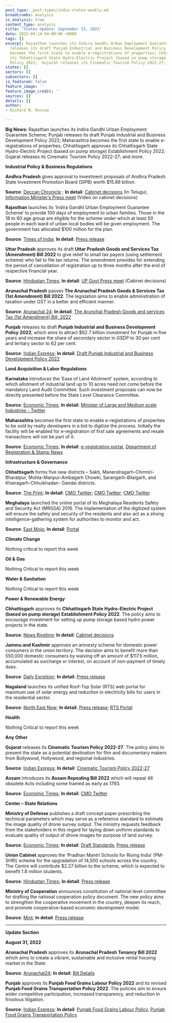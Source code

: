 ```yaml
---
post_type: _post-types/india-states-weekly.md
breadcrumbs: analysis
is_analysis: true
content_type: analysis
title: 'States Update: September 15, 2022'
date: 2022-09-14 04:00:00 +0000
tags: []
excerpt: Rajasthan launches its Indira Gandhi Urban Employment Guarantee Scheme; Punjab
  releases its draft Punjab Industrial and Business Development Policy 2022; Maharashtra
  becomes the first state to enable e-registrations of properties; Chhattisgarh approves
  its Chhattisgarh State Hydro-Electric Project (based on pump storage) Establishment
  Policy 2022;  Gujarat releases its Cinematic Tourism Policy 2022-27; and more.
states: []
sectors: []
subsectors: []
is_featured: false
feature_image: ''
feature_image_credit: ''
sources: []
details: []
author:
- Richard M. Rossow

---
```

**Big News:** Rajasthan launches its Indira Gandhi Urban Employment Guarantee Scheme; Punjab releases its draft Punjab Industrial and Business Development Policy 2022; Maharashtra becomes the first state to enable e-registrations of properties; Chhattisgarh approves its Chhattisgarh State Hydro-Electric Project (based on pump storage) Establishment Policy 2022; Gujarat releases its Cinematic Tourism Policy 2022-27; and more.

**Industrial Policy & Business Regulations**

**Andhra Pradesh** gives approval to investment proposals of Andhra Pradesh State Investment Promotion Board (SIPB) worth $15.89 billion.

**Source**: [Deccan Chronicle](https://www.deccanchronicle.com/nation/current-affairs/080922/ap-cabinet-nods-to-126-lakh-crore-investment-proposals.html) ; **In detail**: [Cabinet decisions](https://ipr.ap.nic.in/images/press-releases/MIPR%20PRESS%20MEET%20CABINET.pdf) (In Telugu), [Information Minister’s Press meet](https://www.youtube.com/watch?v=oKSRNK8NV74) (Video on cabinet decisions)

**Rajasthan** launches its ‘Indira Gandhi Urban Employment Guarantee Scheme’ to provide 100 days of employment to urban families. Those in the 18 to 60 age group are eligible for the scheme under which at least 50 people in each ward of urban local bodies will be given employment. The government has allocated $100 million for the plan.

**Source**: [Times of India](https://timesofindia.indiatimes.com/city/jaipur/rajasthan-launches-100-day-urban-jobs-scheme/articleshow/94107664.cms); **In detail**: [Press release](https://cmo.rajasthan.gov.in/cmoadmin/Program/Pdf/443fd70400754e2d9d5f6d66162f086c_RCM01.pdf)

**Uttar Pradesh** approves its draft **Uttar Pradesh Goods and Services Tax (Amendment) Bill 2022** to give relief to small tax payers (using settlement scheme) who fail to file tax returns. The amendment provides for extending the period of cancellation of registration up to three months after the end of respective financial year.

**Source**: [Hindustan Times](https://www.hindustantimes.com/cities/lucknow-news/uttar-pradesh-cabinet-approves-amendment-to-up-gst-act-101662488015599.html); **In detail**: [UP Govt Press meet](https://twitter.com/UPGovt/status/1567037665467572225) (Cabinet decisions)

**Arunachal Pradesh** passes **The Arunachal Pradesh Goods & Services Tax (1st Amendment) Bill 2022**. The legislation aims to enable administration of taxation under GST in a better and efficient manner.

**Source**: [Arunachal 24](https://arunachal24.in/arunachal-pradesh-legislative-assembly-passed-2-bills-by-voice-vote/); **In detail**: [The Arunchal Pradesh Goods and services Tax (1st Amendment) Bill, 2022](https://drive.google.com/drive/folders/1gYMgvw1FT5gxlv8kEGvsAPN6CZH5jFub)

**Punjab** releases its draft **Punjab Industrial and Business Development Policy 2022**, which aims to attract $62.7 billion investment for Punjab in five years and increase the share of secondary sector in GSDP to 30 per cent and tertiary sector to 62 per cent.

**Source**: [Indian Express](https://indianexpress.com/article/cities/chandigarh/punjab-cm-approves-draft-industrial-business-devp-policy-investment-8145324/); **In detail**: [Draft Punjab Industrial and Business Development Policy 2022](https://pbindustries.gov.in/static/assets/docs/IBDP_WORD_Corrected_09-09-2022.pdf)

**Land Acquisition & Labor Regulations**

**Karnataka** introduces the ‘Ease of Land Allotment’ system, according to which allotment of industrial land up to 10 acres need not come before the mandatory Land Audit Committee. Such investment proposals can now be directly presented before the State Level Clearance Committee.

**Source**: [Economic Times](https://economictimes.indiatimes.com/news/economy/policy/karnataka-govt-eases-process-of-allotting-industrial-land-up-to-10-acres/articleshow/94025220.cms); **In detail**: [Minister of Large and Medium scale Industries - Twitter](https://twitter.com/NiraniMurugesh/status/1567378520741126144)

**Maharashtra** becomes the first state to enable e-registrations of properties to be sold by realty developers in a bid to digitize the process. Initially the facility will be enabled for e-registration of first sale agreements and resale transactions will not be part of it.

**Source**: [Economic Times](https://economictimes.indiatimes.com/industry/services/property-/-cstruction/maharashtra-govt-starts-property-e-registrations-to-also-introduce-blockchain/articleshow/94034462.cms); **In detail**: [e-registration portal](https://igrmaharashtra.gov.in/), [Department of Registration & Stamp News](https://igrmaharashtra.gov.in/Home/news)

**Infrastructure & Governance**

**Chhattisgarh** forms five new districts – Sakti, Manendragarh-Chirmiri-Bharatpur, Mohla-Manpur-Ambagarh Chowki, Sarangarh-Bilaigarh, and Khairagarh-Chhuikhadan- Gandai districts.

**Source**: [The Print](https://theprint.in/india/cm-baghel-inaugurates-two-more-districts-for-chhattisgarh/1123140/); **In detail**: [CMO Twitter](https://twitter.com/ChhattisgarhCMO/status/1568281232689201153); [CMO Twitter](https://twitter.com/bhupeshbaghel/status/1565895782431363072); [CMO Twitter](https://twitter.com/bhupeshbaghel/status/1565705986480160769)

**Meghalaya** launched the online portal of its Meghalaya Residents Safety and Security Act (MRSSA) 2016. The implementation of the digitized system will ensure the safety and security of the residents and also act as a strong intelligence-gathering system for authorities to monitor and act.

**Source**: [East Mojo](https://www.eastmojo.com/meghalaya/2022/09/08/meghalaya-cm-launches-residents-safety-act-online-portal/); **In detail**: [Portal](http://megrssa.nic.in/)

**Climate Change**

Nothing critical to report this week

**Oil & Gas**

Nothing Critical to report this week

**Water & Sanitation**

Nothing Critical to report this week

**Power & Renewable Energy**

**Chhattisgarh** approves its **Chhattisgarh State Hydro-Electric Project (based on pump storage) Establishment Policy 2022**. The policy aims to encourage investment for setting up pump storage based hydro power projects in the state.

**Source**: [News Riveting](https://newsriveting.com/chhattisgarh-pushes-policy-period-to-promote-small-hydro-electric-projects/); **In detail**: [Cabinet decisions](https://dprcg.gov.in/page/1643708710/%E0%A4%AE%E0%A4%82%E0%A4%A4%E0%A5%8D%E0%A4%B0%E0%A4%BF%E0%A4%AA%E0%A4%B0%E0%A4%BF%E0%A4%B7%E0%A4%A6_%E0%A4%95%E0%A5%87_%E0%A4%A8%E0%A4%BF%E0%A4%B0%E0%A5%8D%E0%A4%A3%E0%A4%AF_-_2022)

**Jammu and Kashmir** approves an amnesty scheme for domestic power consumers in the union territory. The decision aims to benefit more than 550,000 domestic consumers by waiving off an amount of $117.5 million, accumulated as surcharge or interest, on account of non-payment of timely dues.

**Source**: [Daily Excelsior](https://www.dailyexcelsior.com/administrative-council-approves-amnesty-scheme-for-domestic-power-consumers/); **In detail**: [Press release](http://new.jkdirinf.in/NewsDescription.aspx?ID=92321)

**Nagaland** launches its unified Roof-Top Solar (RTS) web portal for maximum use of solar energy and reduction in electricity bills for users in the residential sector.

**Source**: [North East Now](https://nenow.in/north-east-news/nagaland/unified-rooftop-solar-portal-launched-in-nagaland.html); **In detail**: [Press release](https://ipr.nagaland.gov.in/tovihoto-ayemi-launches-unified-rooftop-solar-web-portal); [RTS Portal](https://rts.dopn.gov.in/)

**Health**

Nothing Critical to report this week

**Any Other**

**Gujarat** releases its **Cinematic Tourism Policy 2022-27**. The policy aims to present the state as a potential destination for film and documentary makers from Bollywood, Hollywood, and regional industries.

**Source**: [Indian Express](https://indianexpress.com/article/cities/ahmedabad/gujarat-cm-cinematic-tourism-policy-attract-filmmakers-8143146/); **In detail**: [Cinematic Tourism Policy 2022-27](https://cmogujarat.gov.in/wp-content/uploads/2022/09/CINEMATIC-TOURISM-BOOKLET-COLOUR-WEB.pdf)

**Assam** introduces its **Assam Repealing Bill 2022** which will repeal 48 obsolete Acts including some framed as early as 1793.

**Source**: [Economic Times](https://economictimes.indiatimes.com/news/india/assam-repealing-bill-2022-to-repeal-48-obsolete-acts/articleshow/94033650.cms); **In detail**: [CMO Twitter](https://twitter.com/himantabiswa/status/1567112013448617986)

**Center – State Relations**

**Ministry of Defense** publishes a draft concept paper prescribing the technical parameters which may serve as a reference standard to estimate the image quality of drone survey output. The ministry requests feedback from the stakeholders in this regard for laying down uniform standards to evaluate quality of output of drone images for purpose of land survey.

**Source**: [Economic Times](https://government.economictimes.indiatimes.com/news/defence/coesurvei-standardizes-drone-images-for-land-survey-invites-views-from-stakeholders/94073862); **In detail**: [Draft Standards](https://www.mod.gov.in/sites/default/files/Draft_Standards_123.pdf), [Press release](https://pib.gov.in/PressReleasePage.aspx?PRID=1857534)

**Union Cabinet** approves the ‘Pradhan Mantri Schools for Rising India’ (PM-SHRI) scheme for the upgradation of 14,500 schools across the country. The Centre will contribute $2.27 billion to the scheme, which is expected to benefit 1.8 million students.

**Source**: [Hindustan Times](https://www.hindustantimes.com/india-news/union-cabinet-approves-pm-shri-scheme-for-school-upgradation-101662549826274.html); **In detail**: [Press release](https://pib.gov.in/PressReleasePage.aspx?PRID=1856885)

**Ministry of Cooperation** announces constitution of national level committee for drafting the national cooperation policy document. The new policy aims to strengthen the cooperative movement in the country, deepen its reach, and promote cooperative-based economic development model.

**Source**: [Mint](https://www.livemint.com/news/india/national-committee-set-up-to-draft-new-national-cooperative-policy-amit-shah-11662447936447.html); **In detail**: [Press release](https://pib.gov.in/Pressreleaseshare.aspx?PRID=1857025)

***

**Update Section**

**August 31, 2022**

**Arunachal Pradesh** approves its **Arunachal Pradesh Tenancy Bill 2022** which aims to create a vibrant, sustainable and inclusive rental housing market in the State.

**Source**: [Arunachal24](https://arunachal24.in/arunachal-cm-pema-khandu-cabinet-approves-arunachal-pradesh-tenancy-bill-2022/); **In detail**: [Bill Details](https://drive.google.com/drive/folders/1s683-z7jOrwHhPd2M5BN0xXeUdFWFdQu)

**Punjab** approves its **Punjab Food Grains Labour Policy 2022** and its revised **Punjab Food Grains Transportation Policy 2022**. The policies aim to ensure wider competitive participation, increased transparency, and reduction in frivolous litigation.

**Source**: [Indian Express](https://indianexpress.com/article/cities/chandigarh/from-this-paddy-season-foodgrain-vehicles-in-punjab-to-have-tracking-system-8114082/); **In detail**: [Punjab Food Grains Labour Policy](https://acrobat.adobe.com/id/urn:aaid:sc:VA6C2:57f05122-fa2c-4b2d-844e-5e40175fd941), [Punjab Food Grains Transportation Policy](https://acrobat.adobe.com/id/urn:aaid:sc:VA6C2:f6f72f22-4b68-4753-b586-2f7afdc23d1f)